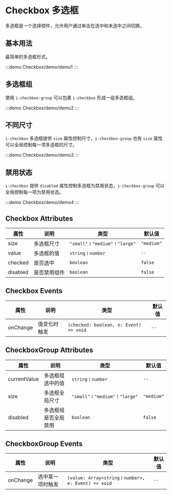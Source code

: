 # Checkbox 多选框

多选框是一个选择控件，允许用户通过单击在选中和未选中之间切换。

## 基本用法

最简单的多选框形式。

:::demo
Checkbox/demo/demo1
:::

## 多选框组

使用 `i-checkbox-group` 可以包裹 `i-checkbox` 形成一组多选框组。

:::demo
Checkbox/demo/demo2
:::

## 不同尺寸

`i-checkbox` 多选框提供 `size` 属性控制尺寸，`i-checkbox-group` 也有 `size` 属性可以全局控制每一项多选框的尺寸。

:::demo
Checkbox/demo/demo3
:::

## 禁用状态

`i-checkbox` 提供 `disabled` 属性控制多选框为禁用状态，`i-checkbox-group` 可以全局控制每一项为禁用状态。

:::demo
Checkbox/demo/demo4
:::

## Checkbox Attributes

| 属性     | 说明         | 类型                         | 默认值     |
| -------- | ------------ | ---------------------------- | ---------- |
| size     | 多选框尺寸   | `"small"〡"medium"〡"large"` | `"medium"` |
| value    | 多选框的值   | `string〡number`             | `--`       |
| checked  | 是否选中     | `boolean`                    | `false`    |
| disabled | 是否禁用组件 | `boolean`                    | `false`    |

## Checkbox Events

| 属性     | 说明         | 类型                                   | 默认值 |
| -------- | ------------ | -------------------------------------- | ------ |
| onChange | 值变化时触发 | `(checked: boolean, e: Event) => void` | `--`   |

## CheckboxGroup Attributes

| 属性         | 说明                 | 类型                         | 默认值     |
| ------------ | -------------------- | ---------------------------- | ---------- |
| currentValue | 多选框组选中的值     | `string〡number`             | `--`       |
| size         | 多选框全局尺寸       | `"small"〡"medium"〡"large"` | `"medium"` |
| disabled     | 多选框组是否全局禁用 | `boolean`                    | `false`    |

## CheckboxGroup Events

| 属性     | 说明             | 类型                                               | 默认值 |
| -------- | ---------------- | -------------------------------------------------- | ------ |
| onChange | 选中某一项时触发 | `(value: Array<string〡number>, e: Event) => void` | `--`   |
